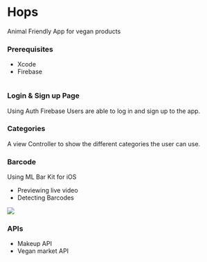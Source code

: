 
# Hops

Animal Friendly App for vegan products


### Prerequisites

* Xcode
* Firebase

```

```
### Login & Sign up Page

Using Auth Firebase Users are able to log in and sign up to the app.

### Categories

A view Controller to show the different categories the user can use.

### Barcode

Using ML Bar Kit for iOS 
* Previewing live video
* Detecting Barcodes

![](https://gifimage.net/wp-content/uploads/2018/10/barcode-scanner-gif-6.gif)

### APIs
* Makeup API
* Vegan market API

